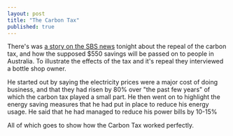 ```yaml
---
layout: post
title: "The Carbon Tax"
published: true
---
```


There's was [a story on the SBS news](http://www.sbs.com.au/news/article/2014/07/17/how-will-carbon-tax-repeal-impact-you) tonight about the repeal of the 
carbon tax, and how the supposed $550 savings will be passed on to people in Australia. To illustrate 
the effects of the tax and it's repeal they interviewed a bottle shop owner.

He started out by saying the electricity prices were a major cost of doing business, and that 
they had risen by 80% over "the past few years" of which the carbon tax played a small part. 
He then went on to highlight the energy saving measures that he had put in place to reduce his 
energy usage. He said that he had managed to reduce his power bills by 10-15%

All of which goes to show how the Carbon Tax worked perfectly.
